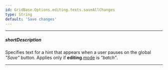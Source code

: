 ```yaml
---
id: GridBase.Options.editing.texts.saveAllChanges
type: String
default: 'Save changes'
---
```

---
##### shortDescription
Specifies text for a hint that appears when a user pauses on the global *"Save"* button. Applies only if **editing**.[mode](/api-reference/10%20UI%20Widgets/GridBase/1%20Configuration/editing/mode.md '{basewidgetpath}/Configuration/editing/#mode') is *"batch"*.

---
